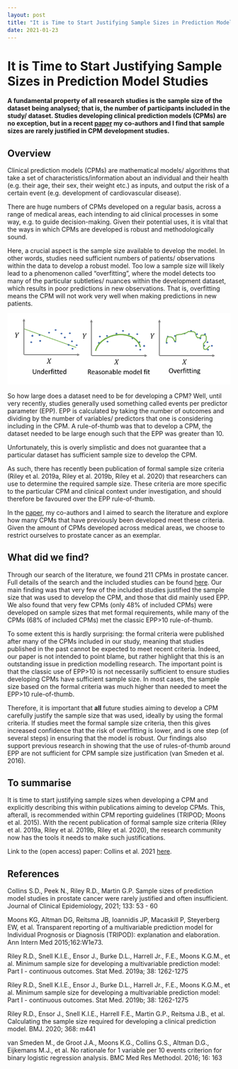 ```yaml
---
layout: post
title: "It is Time to Start Justifying Sample Sizes in Prediction Model Studies"
date: 2021-01-23
---
```


# It is Time to Start Justifying Sample Sizes in Prediction Model Studies
__A fundamental property of all research studies is the sample size of the dataset being analysed; that is, the number of participants included in the study/ dataset. Studies developing clinical prediction models (CPMs) are no exception, but in a recent [paper](https://doi.org/10.1016/j.jclinepi.2020.12.011) my co-authors and I find that sample sizes are rarely justified in CPM development studies.__

## Overview
Clinical prediction models (CPMs) are mathematical models/ algorithms that take a set of characteristics/information about an individual and their health (e.g. their age, their sex, their weight etc.) as inputs, and output the risk of a certain event (e.g. development of cardiovascular disease).

There are huge numbers of CPMs developed on a regular basis, across a range of medical areas, each intending to aid clinical processes in some way, e.g. to guide decision-making. Given their potential uses, it is vital that the ways in which CPMs are developed is robust and methodologically sound.

Here, a crucial aspect is the sample size available to develop the model. In other words, studies need sufficient numbers of patients/ observations within the data to develop a robust model. Too low a sample size will likely lead to a phenomenon called “overfitting”, where the model detects too many of the particular subtleties/ nuances within the development dataset, which results in poor predictions in new observations. That is, overfitting means the CPM will not work very well when making predictions in new patients.

![Overfitting Illustration](https://raw.githubusercontent.com/GlenMartin31/GlenMartin31.github.io/master/img/OverfittingIllustration.PNG)

So how large does a dataset need to be for developing a CPM? Well, until very recently, studies generally used something called events per predictor parameter (EPP). EPP is calculated by taking the number of outcomes and dividing by the number of variables/ predictors that one is considering including in the CPM. A rule-of-thumb was that to develop a CPM, the dataset needed to be large enough such that the EPP was greater than 10.

Unfortunately, this is overly simplistic and does not guarantee that a particular dataset has sufficient sample size to develop the CPM. 

As such, there has recently been publication of formal sample size criteria (Riley et al. 2019a, Riley et al. 2019b, Riley et al. 2020) that researchers can use to determine the required sample size. These criteria are more specific to the particular CPM and clinical context under investigation, and should therefore be favoured over the EPP rule-of-thumb. 

In the [paper](https://doi.org/10.1016/j.jclinepi.2020.12.011), my co-authors and I aimed to search the literature and explore how many CPMs that have previously been developed meet these criteria. Given the amount of CPMs developed across medical areas, we choose to restrict ourselves to prostate cancer as an exemplar.

## What did we find?
Through our search of the literature, we found 211 CPMs in prostate cancer. Full details of the search and the included studies can be found [here](https://doi.org/10.1016/j.jclinepi.2020.12.011). Our main finding was that very few of the included studies justified the sample size that was used to develop the CPM, and those that did mainly used EPP. We also found that very few CPMs (only 48% of included CPMs) were developed on sample sizes that met formal requirements, while many of the CPMs (68% of included CPMs) met the classic EPP>10 rule-of-thumb.

To some extent this is hardly surprising: the formal criteria were published after many of the CPMs included in our study, meaning that studies published in the past cannot be expected to meet recent criteria. Indeed, our paper is not intended to point blame, but rather highlight that this is an outstanding issue in prediction modelling research. The important point is that the classic use of EPP>10 is not necessarily sufficient to ensure studies developing CPMs have sufficient sample size. In most cases, the sample size based on the formal criteria was much higher than needed to meet the EPP>10 rule-of-thumb.

Therefore, it is important that __all__ future studies aiming to develop a CPM carefully justify the sample size that was used, ideally by using the formal criteria. If studies meet the formal sample size criteria, then this gives increased confidence that the risk of overfitting is lower, and is one step (of several steps) in ensuring that the model is robust. Our findings also support previous research in showing that the use of rules-of-thumb around EPP are not sufficient for CPM sample size justification (van Smeden et al. 2016).

## To summarise
It is time to start justifying sample sizes when developing a CPM and explicitly describing this within publications aiming to develop CPMs. This, afterall, is recommended within CPM reporting guidelines (TRIPOD; Moons et al. 2015). With the recent publication of formal sample size criteria (Riley et al. 2019a, Riley et al. 2019b, Riley et al. 2020), the research community now has the tools it needs to make such justifications. 

Link to the (open access) paper: Collins et al. 2021 [here](https://doi.org/10.1016/j.jclinepi.2020.12.011).

## References
Collins S.D., Peek N., Riley R.D., Martin G.P. Sample sizes of prediction model studies in prostate cancer were rarely justified and often insufficient. Journal of Clinical Epidemiology, 2021; 133: 53 - 60

Moons KG, Altman DG, Reitsma JB, Ioannidis JP, Macaskill P, Steyerberg EW, et al. Transparent reporting of a multivariable prediction model for Individual Prognosis or Diagnosis (TRIPOD): explanation and elaboration. Ann Intern Med 2015;162:W1e73.

Riley R.D., Snell K.I.E., Ensor J., Burke D.L., Harrell Jr., F.E., Moons K.G.M., et al. Minimum sample size for developing a multivariable prediction model: Part I - continuous outcomes. Stat Med. 2019a; 38: 1262-1275

Riley R.D., Snell K.I.E., Ensor J., Burke D.L., Harrell Jr., F.E., Moons K.G.M., et al. Minimum sample size for developing a multivariable prediction model: Part I - continuous outcomes. Stat Med. 2019b; 38: 1262-1275

Riley R.D., Ensor J., Snell K.I.E., Harrell F.E., Martin G.P., Reitsma J.B., et al. Calculating the sample size required for developing a clinical prediction model. BMJ. 2020; 368: m441

van Smeden M., de Groot J.A., Moons K.G., Collins G.S., Altman D.G., Eijkemans M.J., et al. No rationale for 1 variable per 10 events criterion for binary logistic regression analysis. BMC Med Res Methodol. 2016; 16: 163



